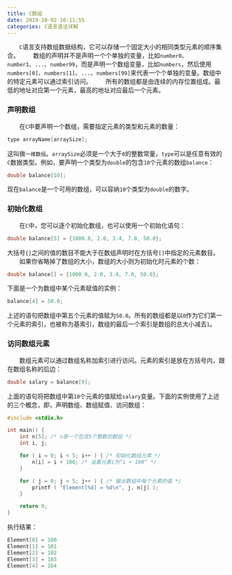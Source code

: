 ```yaml
---
title: C数组
date: 2019-10-02 10:11:55
categories: C语言语法详解
---
```

&emsp;&emsp;`C`语言支持数组数据结构，它可以存储一个固定大小的相同类型元素的顺序集合。
&emsp;&emsp;数组的声明并不是声明一个个单独的变量，比如`number0`、`number1`、`...`、`number99`，而是声明一个数组变量，比如`numbers`，然后使用`numbers[0]`、`numbers[1]`、`...`、`numbers[99]`来代表一个个单独的变量。数组中的特定元素可以通过索引访问。
&emsp;&emsp;所有的数组都是由连续的内存位置组成。最低的地址对应第一个元素，最高的地址对应最后一个元素。

### 声明数组

&emsp;&emsp;在`C`中要声明一个数组，需要指定元素的类型和元素的数量：

``` cpp
type arrayName[arraySize];
```

这叫做`一维数组`。`arraySize`必须是一个大于`0`的整数常量，`type`可以是任意有效的`C`数据类型。例如，要声明一个类型为`double`的包含`10`个元素的数组`balance`：

``` cpp
double balance[10];
```

现在`balance`是一个可用的数组，可以容纳`10`个类型为`double`的数字。

### 初始化数组

&emsp;&emsp;在`C`中，您可以逐个初始化数组，也可以使用一个初始化语句：

``` cpp
double balance[5] = {1000.0, 2.0, 3.4, 7.0, 50.0};
```

大括号`{}`之间的值的数目不能大于在数组声明时在方括号`[]`中指定的元素数目。
&emsp;&emsp;如果你省略掉了数组的大小，数组的大小则为初始化时元素的个数：

``` cpp
double balance[] = {1000.0, 2.0, 3.4, 7.0, 50.0};
```

下面是一个为数组中某个元素赋值的实例：

``` cpp
balance[4] = 50.0;
```

上述的语句把数组中第五个元素的值赋为`50.0`。所有的数组都是以`0`作为它们第一个元素的索引，也被称为基索引，数组的最后一个索引是数组的总大小减去`1`。

### 访问数组元素

&emsp;&emsp;数组元素可以通过数组名称加索引进行访问。元素的索引是放在方括号内，跟在数组名称的后边：

``` cpp
double salary = balance[9];
```

上面的语句将把数组中第`10`个元素的值赋给`salary`变量。下面的实例使用了上述的三个概念，即，声明数组、数组赋值、访问数组：

``` cpp
#include <stdio.h>

int main() {
    int n[5]; /* n是一个包含5个整数的数组 */
    int i, j;

    for ( i = 0; i < 5; i++ ) { /* 初始化数组元素 */
        n[i] = i + 100; /* 设置元素i为“i + 100” */
    }

    for ( j = 0; j < 5; j++ ) { /* 输出数组中每个元素的值 */
        printf ( "Element[%d] = %d\n", j, n[j] );
    }

    return 0;
}
```

执行结果：

``` cpp
Element[0] = 100
Element[1] = 101
Element[2] = 102
Element[3] = 103
Element[4] = 104
```